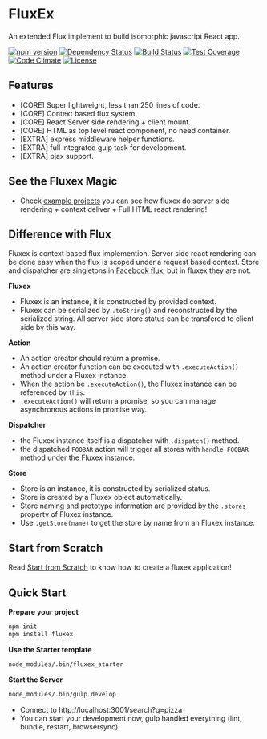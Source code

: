 FluxEx
======

An extended Flux implement to build isomorphic javascript React app.

[![npm version](https://img.shields.io/npm/v/fluxex.svg)](https://www.npmjs.org/package/fluxex) [![Dependency Status](https://david-dm.org/zordius/fluxex.png)](https://david-dm.org/zordius/fluxex)  [![Build Status](https://travis-ci.org/zordius/fluxex.svg?branch=master)](https://travis-ci.org/zordius/fluxex) [![Test Coverage](https://codeclimate.com/github/zordius/fluxex/badges/coverage.svg)](https://codeclimate.com/github/zordius/fluxex) [![Code Climate](https://codeclimate.com/github/zordius/fluxex/badges/gpa.svg)](https://codeclimate.com/github/zordius/fluxex) [![License](https://img.shields.io/badge/license-MIT-green.svg)](LICENSE.txt)

Features
--------

* [CORE] Super lightweight, less than 250 lines of code.
* [CORE] Context based flux system.
* [CORE] React Server side rendering + client mount.
* [CORE] HTML as top level react component, no need container.
* [EXTRA] express middleware helper functions.
* [EXTRA] full integrated gulp task for development.
* [EXTRA] pjax support.

See the Fluxex Magic
--------------------

* Check <a href="https://github.com/zordius/fluxex/tree/master/examples">example projects</a> you can see how fluxex do server side rendering + context deliver + Full HTML react rendering!

Difference with Flux
--------------------

Fluxex is context based flux implemention. Server side react rendering can be done easy when the flux is scoped under a request based context. Store and dispatcher are singletons in <a href="https://github.com/facebook/flux">Facebook flux</a>, but in fluxex they are not.

**Fluxex**
* Fluxex is an instance, it is constructed by provided context.
* Fluxex can be serialized by `.toString()` and reconstructed by the serialized string. All server side store status can be transfered to client side by this way.

**Action**
* An action creator should return a promise.
* An action creator function can be executed with `.executeAction()` method under a Fluxex instance.
* When the action be `.executeAction()`, the Fluxex instance can be referenced by `this`.
* `.executeAction()` will return a promise, so you can manage asynchronous actions in promise way.

**Dispatcher**
* the Fluxex instance itself is a dispatcher with `.dispatch()` method.
* the dispatched `FOOBAR` action will trigger all stores with `handle_FOOBAR` method under the Fluxex instance.

**Store**
* Store is an instance, it is constructed by serialized status.
* Store is created by a Fluxex object automatically.
* Store naming and prototype information are provided by the `.stores` property of Fluxex instance.
* Use `.getStore(name)` to get the store by name from an Fluxex instance.

Start from Scratch
------------------

Read <a href="https://github.com/zordius/fluxex/blob/master/SCRATCH.md">Start from Scratch</a> to know how to create a fluxex application!

Quick Start
-----------

**Prepare your project**
```sh
npm init
npm install fluxex
```

**Use the Starter template**
```sh
node_modules/.bin/fluxex_starter
```

**Start the Server**
```sh
node_modules/.bin/gulp develop
```

* Connect to http://localhost:3001/search?q=pizza
* You can start your development now, gulp handled everything (lint, bundle, restart, browsersync).

